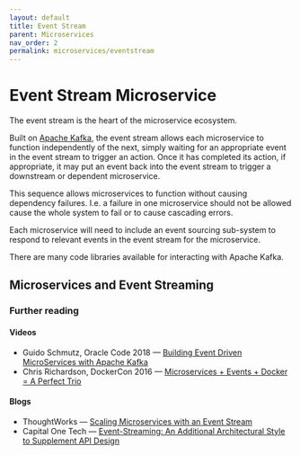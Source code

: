 ```yaml
---
layout: default
title: Event Stream
parent: Microservices
nav_order: 2
permalink: microservices/eventstream
---
```

# Event Stream Microservice

The event stream is the heart of the microservice ecosystem.

Built on [Apache Kafka](https://kafka.apache.org/), the event stream allows each microservice to function independently of the next, simply waiting for an appropriate event in the event stream to trigger an action. Once it has completed its action, if appropriate, it may put an event back into the event stream to trigger a downstream or dependent microservice.

This sequence allows microservices to function without causing dependency failures. I.e. a failure in one microservice should not be allowed cause the whole system to fail or to cause cascading errors.

Each microservice will need to include an event sourcing sub-system to respond to relevant events in the event stream for the microservice.

There are many code libraries available for interacting with Apache Kafka.

## Microservices and Event Streaming

### Further reading

#### Videos

- Guido Schmutz, Oracle Code 2018 — [Building Event Driven MicroServices with Apache Kafka](https://www.youtube.com/watch?v=llgU1UqL2JQ)
- Chris Richardson, DockerCon 2016 — [Microservices + Events + Docker = A Perfect Trio](https://www.youtube.com/watch?v=sSm2dRarhPo)

#### Blogs

- ThoughtWorks — [Scaling Microservices with an Event Stream](https://www.thoughtworks.com/insights/blog/scaling-microservices-event-stream)
- Capital One Tech — [Event-Streaming: An Additional Architectural Style to Supplement API Design](https://medium.com/capital-one-tech/event-streaming-an-additional-architectural-style-to-supplement-api-design-703c4f801722)